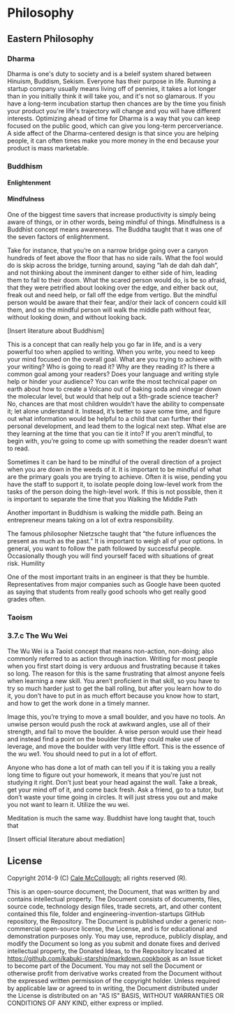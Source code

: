 # Philosophy

## Eastern Philosophy

### Dharma

Dharma is one's duty to society and is a beleif system shared between Hinuism, Buddism, Sekism. Everyone has their purpose in life. Running a startup company usually means living off of pennies, it takes a lot longer than in you initially think it will take you, and it's not so glamarous. If you have a long-term incubation startup then chances are by the time you finish your product you're life's trajectory will change and you will have different interests. Optimizing ahead of time for Dharma is a way that you can keep focused on the public good, which can give you long-term percerveriance. A side affect of the Dharma-centered design is that since you are helping people, it can often times make you more money in the end because your product is mass marketable.

### Buddhism

#### Enlightenment

#### Mindfulness

One of the biggest time savers that increase productivity is simply being aware of things, or in other words, being mindful of things. Mindfulness is a Buddhist concept means awareness. The Buddha taught that it was one of the seven factors of enlightenment.

Take for instance, that you’re on a narrow bridge going over a canyon hundreds of feet above the floor that has no side rails. What the fool would do is skip across the bridge, turning around, saying “lah de dah dah dah”, and not thinking about the imminent danger to either side of him, leading them to fall to their doom. What the scared person would do, is be so afraid, that they were petrified about looking over the edge, and either back out, freak out and need help, or fall off the edge from vertigo. But the mindful person would be aware that their fear, and/or their lack of concern could kill them, and so the mindful person will walk the middle path without fear, without looking down, and without looking back.

[Insert literature about Buddhism]

This is a concept that can really help you go far in life, and is a very powerful too when applied to writing. When you write, you need to keep your mind focused on the overall goal. What are you trying to achieve with your writing? Who is going to read it? Why are they reading it? Is there a common goal among your readers? Does your language and writing style help or hinder your audience? You can write the most technical paper on earth about how to create a Volcano out of baking soda and vinegar down the molecular level, but would that help out a 5th-grade science teacher? No, chances are that most children wouldn’t have the ability to compensate it; let alone understand it. Instead, it’s better to save some time, and figure out what information would be helpful to a child that can further their personal development, and lead them to the logical next step. What else are they learning at the time that you can tie it into? If you aren’t mindful, to begin with, you’re going to come up with something the reader doesn’t want to read.

Sometimes it can be hard to be mindful of the overall direction of a project when you are down in the weeds of it. It is important to be mindful of what are the primary goals you are trying to achieve. Often it is wise, pending you have the staff to support it, to isolate people doing low-level work from the tasks of the person doing the high-level work. If this is not possible, then it is important to separate the time that you
Walking the Middle Path

Another important in Buddhism is walking the middle path. Being an entrepreneur means taking on a lot of extra responsibility.

The famous philosopher Nietzsche taught that “the future influences the present as much as the past.”
It is important to weigh all of your options. In general, you want to follow the path followed by successful people. Occasionally though you will find yourself faced with situations of great risk.
Humility

One of the most important traits in an engineer is that they be humble. Representatives from major companies such as Google have been quoted as saying that students from really good schools who get really good grades often.

### Taoism

### 3.7.c The Wu Wei

The Wu Wei is a Taoist concept that means non-action, non-doing; also commonly referred to as action through inaction.
Writing for most people when you first start doing is very arduous and frustrating because it takes so long. The reason for this is the same frustrating that almost anyone feels when learning a new skill. You aren’t proficient in that skill, so you have to try so much harder just to get the ball rolling, but after you learn how to do it, you don’t have to put in as much effort because you know how to start, and how to get the work done in a timely manner.

Image this, you’re trying to move a small boulder, and you have no tools. An unwise person would push the rock at awkward angles, use all of their strength, and fail to move the boulder. A wise person would use their head and instead find a point on the boulder that they could make use of leverage, and move the boulder with very little effort. This is the essence of the wu we1. You should need to put in a lot of effort.

Anyone who has done a lot of math can tell you if it is taking you a really long time to figure out your homework, it means that you're just not studying it right. Don’t just beat your head against the wall. Take a break, get your mind off of it, and come back fresh. Ask a friend, go to a tutor, but don’t waste your time going in circles. It will just stress you out and make you not want to learn it. Utilize the wu wei.

Meditation is much the same way. Buddhist have long taught that, touch that

[Insert official literature about mediation]

## License

Copyright 2014-9 (C) [Cale McCollough](https://calemccollough.github.io); all rights reserved (R).

This is an open-source document, the Document, that was written by and contains intellectual property. The Document consists of documents, files, source code, technology design files, trade secrets, art, and other content contained this file, folder and engineering-invention-startups GitHub repository, the Repository. The Document is published under a generic non-commercial open-source license, the License, and is for educational and demonstration purposes only. You may use, reproduce, publicly display, and modify the Document so long as you submit and donate fixes and derived intellectual property, the Donated Ideas, to the Repository located at <https://github.com/kabuki-starship/markdown.cookbook> as an Issue ticket to become part of the Document. You may not sell the Document or otherwise profit from derivative works created from the Document without the expressed written permission of the copyright holder. Unless required by applicable law or agreed to in writing, the Document distributed under the License is distributed on an "AS IS" BASIS, WITHOUT WARRANTIES OR CONDITIONS OF ANY KIND, either express or implied.
